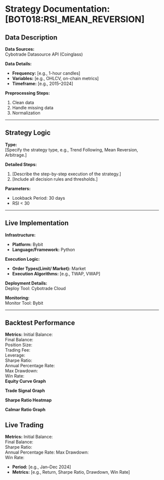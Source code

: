 # Strategy Documentation: [BOT018:RSI_MEAN_REVERSION]

## Data Description
**Data Sources:**  
Cybotrade Datasource API (Coinglass)

**Data Details:**  
- **Frequency:** [e.g., 1-hour candles]  
- **Variables:** [e.g., OHLCV, on-chain metrics]  
- **Timeframe:** [e.g., 2015–2024]  

**Preprocessing Steps:**  
1. Clean data  
2. Handle missing data  
3. Normalization   

---

## Strategy Logic
**Type:**  
[Specify the strategy type, e.g., Trend Following, Mean Reversion, Arbitrage.]  

**Detailed Steps:**  
1. [Describe the step-by-step execution of the strategy.]  
2. [Include all decision rules and thresholds.]  

**Parameters:**  
- Lookback Period: 30 days
- RSI < 30

---

## Live Implementation
**Infrastructure:**  
- **Platform:** Bybit  
- **Language/Framework:** Python

**Execution Logic:**  
- **Order Types(Limit/ Market):** Market  
- **Execution Algorithms:** [e.g., TWAP, VWAP]  

**Deployment Details:**  
Deploy Tool: Cybotrade Cloud

**Monitoring:**  
Monitor Tool: Bybit

---

## Backtest Performance
**Metrics:**
Initial Balance:   
Final Balance:  
Position Size:  
Trading Fee:  
Leverage:  
Sharpe Ratio:  
Annual Percentage Rate:  
Max Drawdown:  
Win Rate:  
**Equity Curve Graph**  

**Trade Signal Graph**  

**Sharpe Ratio Heatmap**  

**Calmar Ratio Graph**  


## Live Trading  
**Metrics:**
Initial Balance:   
Final Balance:  
Sharpe Ratio:  
Annual Percentage Rate: 
Max Drawdown:  
Win Rate:  
- **Period:** [e.g., Jan–Dec 2024]  
- **Metrics:** [e.g., Return, Sharpe Ratio, Drawdown, Win Rate]  

